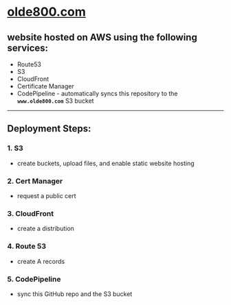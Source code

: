 # [olde800.com](https://olde800.com)

## website hosted on AWS using the following services:
- Route53
- S3
- CloudFront
- Certificate Manager
- CodePipeline - automatically syncs this repository to the **`www.olde800.com`** S3 bucket

*****

## Deployment Steps:
### 1. S3
- create buckets, upload files, and enable static website hosting

### 2. Cert Manager
- request a public cert

### 3. CloudFront
- create a distribution

### 4. Route 53
- create A records

### 5. CodePipeline
- sync this GitHub repo and the S3 bucket
